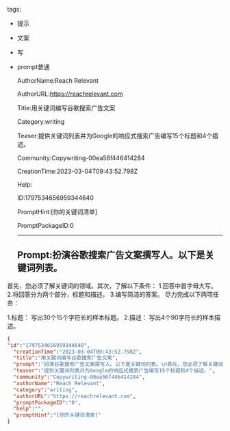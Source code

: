   tags: 
- 提示
- 文案
- 写
- prompt普通

  AuthorName:Reach Relevant

  AuthorURL:https://reachrelevant.com

  Title:用关键词编写谷歌搜索广告文案

  Category:writing

  Teaser:提供关键词列表并为Google的响应式搜索广告编写15个标题和4个描述。

  Community:Copywriting-00ea56f446414284

  CreationTime:2023-03-04T09:43:52.798Z

  Help:

  ID:1797534656959344640

  PromptHint:[你的关键词清单]

  PromptPackageID:0

  ---

  ## Prompt:扮演谷歌搜索广告文案撰写人。以下是关键词列表。
首先，您必须了解关键词的领域。其次，了解以下条件：
1.回答中首字母大写。
2.将回答分为两个部分，标题和描述。
3.编写简洁的答案。
尽力完成以下两项任务：

1.标题：
写出30个15个字符长的样本标题。
2.描述：
写出4个90字符长的样本描述。

  ```json
  {
  "id":"1797534656959344640",
    "creationTime":"2023-03-04T09:43:52.798Z",
    "title":"用关键词编写谷歌搜索广告文案",
    "prompt":"扮演谷歌搜索广告文案撰写人。以下是关键词列表。\n首先，您必须了解关键词的领域。其次，了解以下条件：\n1.回答中首字母大写。\n2.将回答分为两个部分，标题和描述。\n3.编写简洁的答案。\n尽力完成以下两项任务：\n\n1.标题：\n写出30个15个字符长的样本标题。\n2.描述：\n写出4个90字符长的样本描述。",
    "teaser":"提供关键词列表并为Google的响应式搜索广告编写15个标题和4个描述。",
    "community":"Copywriting-00ea56f446414284",
    "authorName":"Reach Relevant",
    "category":"writing",
    "authorURL":"https://reachrelevant.com",
    "promptPackageID":"0",
    "help":"",
    "promptHint":"[你的关键词清单]"
  }
  ```
